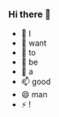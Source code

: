 ### Hi there 👋

<!--
**Eroslone/Eroslone** is a ✨ _special_ ✨ repository because its `README.md` (this file) appears on your GitHub profile.

Here are some ideas to get you started:

- 🔭 I’m currently working on ...
- 🌱 I’m currently learning ...
- 👯 I’m looking to collaborate on ...
- 🤔 I’m looking for help with ...
- 💬 Ask me about ...
- 📫 How to reach me: ...
- 😄 Pronouns: ...
- ⚡ Fun fact: ...
-->

- 🔭 I
- 🌱 want
- 👯 to
- 🤔 be
- 💬 a
- 📫 good
- 😄 man
- ⚡ !
